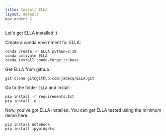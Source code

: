 ```yaml
---
title: Install ELLA
layout: default
nav_order: 2
---
```


Let's get ELLA installed :)

Create a conda envirnment for ELLA:
```
conda create -n ELLA python=3.10
conda activate ELLA
conda install conda-forge::r-base
```

Get ELLA from github:
```
git clone git@github.com:jadexq/ELLA.git
```

Go to the folder `ELLA` and install:
```
pip install -r requirements.txt
pip install -e .
```

Now, you've got ELLA installed. You can get ELLA tested using the minimum demo here.

```
pip install notebook
pip install ipywidgets
```



